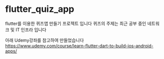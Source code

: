 # flutter_quiz_app

flutter를 이용한 퀴즈앱 만들기 프로젝트 입니다
퀴즈의 주제는 최근 공부 중인 네트워크 및 IT 인프라 입니다

아래 Udemy강좌를 참고하여 만들었습니다
https://www.udemy.com/course/learn-flutter-dart-to-build-ios-android-apps/

